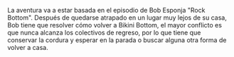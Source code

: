 La aventura va a estar basada en el episodio de Bob Esponja "Rock Bottom". Después de quedarse atrapado en un lugar muy lejos de su casa, Bob tiene que resolver cómo volver a Bikini Bottom, el mayor conflicto es que nunca alcanza los colectivos de regreso, por lo que tiene que conservar la cordura y esperar en la parada o buscar alguna otra forma de volver a casa. 
